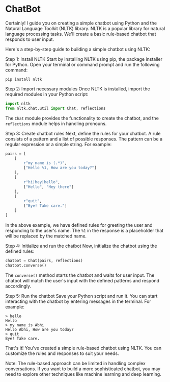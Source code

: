 # ChatBot

Certainly! I  guide you on creating a simple chatbot using Python and the Natural Language Toolkit (NLTK) library. 
NLTK is a popular library for natural language processing tasks. We'll create a basic rule-based chatbot that responds to user input.

Here's a step-by-step guide to building a simple chatbot using NLTK:

Step 1: Install NLTK
Start by installing NLTK using pip, the package installer for Python. Open your terminal or command prompt and run the following command:

```
pip install nltk
```

Step 2: Import necessary modules
Once NLTK is installed, import the required modules in your Python script:

```python
import nltk
from nltk.chat.util import Chat, reflections
```

The `Chat` module provides the functionality to create the chatbot, and the `reflections` module helps in handling pronouns.

Step 3: Create chatbot rules
Next, define the rules for your chatbot. A rule consists of a pattern and a list of possible responses. The pattern can be a regular expression or a simple string. For example:

```python
pairs = [
    [
        r"my name is (.*)",
        ["Hello %1, How are you today?"]
    ],
    [
        r"hi|hey|hello",
        ["Hello", "Hey there"]
    ],
    [
        r"quit",
        ["Bye! Take care."]
    ]
]
```

In the above example, we have defined rules for greeting the user and responding to the user's name. The `%1` in the response is a placeholder that will be replaced by the matched name.

Step 4: Initialize and run the chatbot
Now, initialize the chatbot using the defined rules:

```python
chatbot = Chat(pairs, reflections)
chatbot.converse()
```

The `converse()` method starts the chatbot and waits for user input. The chatbot will match the user's input with the defined patterns and respond accordingly.

Step 5: Run the chatbot
Save your Python script and run it. You can start interacting with the chatbot by entering messages in the terminal. For example:

```
> hello
Hello
> my name is Abhi
Hello Abhi, How are you today?
> quit
Bye! Take care.
```

That's it! You've created a simple rule-based chatbot using NLTK. You can customize the rules and responses to suit your needs.

Note: The rule-based approach can be limited in handling complex conversations. If you want to build a more sophisticated chatbot, you may need to explore other techniques like machine learning and deep learning.
